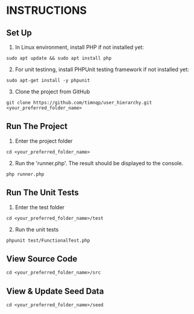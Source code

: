 # INSTRUCTIONS

## Set Up

1. In Linux environment, install PHP if not installed yet:

```
sudo apt update && sudo apt install php
```

2. For unit testinng, install PHPUnit testing framework if not installed yet:

```
sudo apt-get install -y phpunit
```

3. Clone the project from GitHub

```
git clone https://github.com/timnqp/user_hierarchy.git <your_preferred_folder_name>
```

## Run The Project

1. Enter the project folder

```
cd <your_preferred_folder_name>
```

2. Run the 'runner.php'. The result should be displayed to the console.

```
php runner.php
```

## Run The Unit Tests

1. Enter the test folder

```
cd <your_preferred_folder_name>/test
```

2. Run the unit tests

```
phpunit test/FunctionalTest.php
```

## View Source Code

```
cd <your_preferred_folder_name>/src
```

## View & Update Seed Data

```
cd <your_preferred_folder_name>/seed
```

